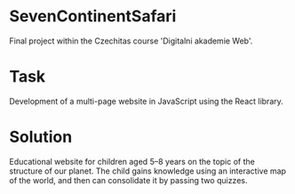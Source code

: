 # SevenContinentSafari
Final project within the Czechitas course 'Digitalni akademie Web'.
# Task
Development of a multi-page website in JavaScript using the React library.
# Solution
Educational website for children aged 5–8 years on the topic of the structure of our planet. The child gains knowledge using an interactive map of the world, and then can consolidate it by passing two quizzes.

